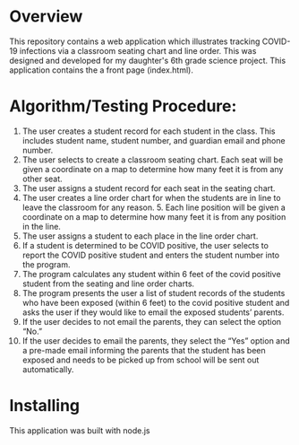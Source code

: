 


# Overview

This repository contains a web application which illustrates tracking COVID-19
infections via a classroom seating chart and line order. This was designed and
developed for my daughter's 6th grade science project. This application contains
the a front page (index.html).



# Algorithm/Testing Procedure:
1. The user creates a student record for each student in the class. This includes student name, student number, and guardian email and phone number.
2. The user selects to create a classroom seating chart. Each seat will be given a coordinate on a map to determine how many feet it is from any other seat.
3. The user assigns a student record for each seat in the seating chart.
4. The user creates a line order chart for when the students are in line to leave the classroom for any reason. 5. Each line position will be given a coordinate on a map to determine how many feet it is from any position in the line.
6. The user assigns a student to each place in the line order chart.
7. If a student is determined to be COVID positive, the user selects to report the COVID positive student and enters the student number into the program.
8. The program calculates any student within 6 feet of the covid positive student from the seating and line order charts.
9. The program presents the user a list of student records of the students who have been exposed (within 6 feet) to the covid positive student and asks the user if they would like to email the exposed students’ parents.
10. If the user decides to not email the parents, they can select the option “No.”
11. If the user decides to email the parents, they select the “Yes” option and a pre-made email informing the parents that the student has been exposed and needs to be picked up from school will be sent out automatically. 


# Installing

This application was built with node.js 